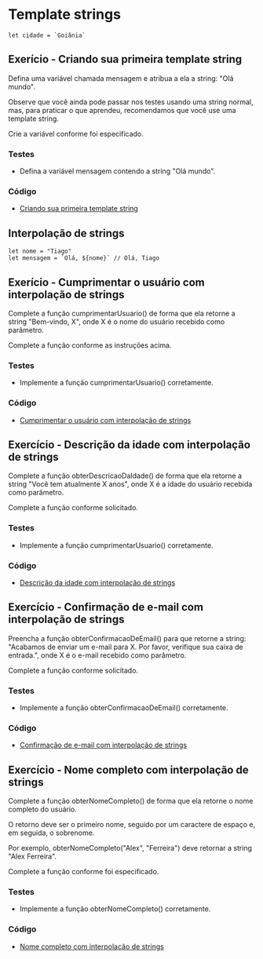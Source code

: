 # Template strings

```
let cidade = `Goiânia`
```

## Exerício - Criando sua primeira template string
Defina uma variável chamada mensagem e atribua a ela a string: "Olá mundo".

Observe que você ainda pode passar nos testes usando uma string normal, mas, para praticar o que aprendeu, recomendamos que você use uma template string.

Crie a variável conforme foi especificado.

### Testes
- Defina a variável mensagem contendo a string "Olá mundo". 

### Código 

- [Criando sua primeira template string](./criandoSuaPrimeiraTemplateString.js)

## Interpolação de strings

```
let nome = "Tiago"
let mensagem = `Olá, ${nome}` // Olá, Tiago
```

## Exerício - Cumprimentar o usuário com interpolação de strings

Complete a função cumprimentarUsuario() de forma que ela retorne a string "Bem-vindo, X", onde X é o nome do usuário recebido como parâmetro.

Complete a função conforme as instruções acima.

### Testes
- Implemente a função cumprimentarUsuario() corretamente.

### Código

- [Cumprimentar o usuário com interpolação de strings](./cumprimentarUsuarioInterpolacaoStrings.js)

## Exercício - Descrição da idade com interpolação de strings

Complete a função obterDescricaoDaIdade() de forma que ela retorne a string "Você tem atualmente X anos", onde X é a idade do usuário recebida como parâmetro.

Complete a função conforme solicitado.

### Testes
- Implemente a função cumprimentarUsuario() corretamente.

### Código

- [Descrição da idade com interpolação de strings](./descricaoIdadeComInterpolacaoStrings.js)

## Exercício - Confirmação de e-mail com interpolação de strings

Preencha a função obterConfirmacaoDeEmail() para que retorne a string: "Acabamos de enviar um e-mail para X. Por favor, verifique sua caixa de entrada.", onde X é o e-mail recebido como parâmetro.

Complete a função conforme solicitado.

### Testes
- Implemente a função obterConfirmacaoDeEmail() corretamente.

### Código

- [Confirmação de e-mail com interpolação de strings](./confirmacaoEmail.js)

## Exercício - Nome completo com interpolação de strings

Complete a função obterNomeCompleto() de forma que ela retorne o nome completo do usuário.

O retorno deve ser o primeiro nome, seguido por um caractere de espaço e, em seguida, o sobrenome.

Por exemplo, obterNomeCompleto("Alex", "Ferreira") deve retornar a string "Alex Ferreira".

Complete a função conforme foi especificado.

### Testes
- Implemente a função obterNomeCompleto() corretamente.

### Código

- [Nome completo com interpolação de strings](./nomeCompletoInterpolacaoStrings.js)